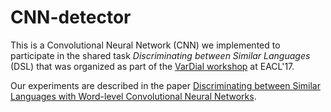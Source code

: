 # CNN-detector

This is a Convolutional Neural Network (CNN) we implemented to participate in the shared task 
*Discriminating between Similar Languages* (DSL) that was organized as part of 
the [VarDial workshop](https://www.aclweb.org/anthology/W17-1201.pdf) at EACL'17.

Our experiments are described in the paper 
[Discriminating between Similar Languages with Word-level Convolutional Neural Networks](https://www.aclweb.org/anthology/W17-1215.pdf).
